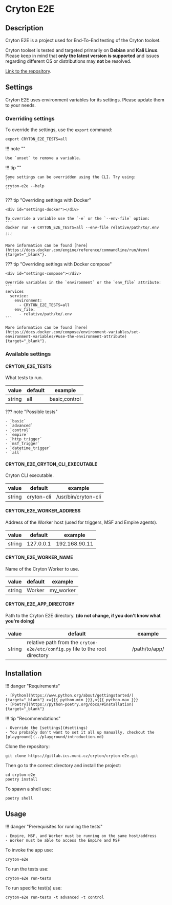 # Cryton E2E

## Description
Cryton E2E is a project used for End-To-End testing of the Cryton toolset.

Cryton toolset is tested and targeted primarily on **Debian** and **Kali Linux**. Please keep in mind that **only 
the latest version is supported** and issues regarding different OS or distributions may **not** be resolved.

[Link to the repository](https://gitlab.ics.muni.cz/cryton/cryton-e2e).

## Settings
Cryton E2E uses environment variables for its settings. Please update them to your needs.

### Overriding settings
To override the settings, use the `export` command:
```shell
export CRYTON_E2E_TESTS=all
```

!!! note ""

    Use `unset` to remove a variable.

!!! tip ""

    Some settings can be overridden using the CLI. Try using:
    ```
    cryton-e2e --help
    ```

??? tip "Overriding settings with Docker"

    <div id="settings-docker"></div>

    To override a variable use the `-e` or the `--env-file` option:
    ```
    docker run -e CRYTON_E2E_TESTS=all --env-file relative/path/to/.env ...
    ```

    More information can be found [here](https://docs.docker.com/engine/reference/commandline/run/#env){target="_blank"}.

??? tip "Overriding settings with Docker compose"

    <div id="settings-compose"></div>

    Override variables in the `environment` or the `env_file` attribute:
    ```
    services
      service:
        environment:
          - CRYTON_E2E_TESTS=all
        env_file:
          - relative/path/to/.env
    ```

    More information can be found [here](https://docs.docker.com/compose/environment-variables/set-environment-variables/#use-the-environment-attribute){target="_blank"}.

### Available settings

#### CRYTON_E2E_TESTS
What tests to run.

| value  | default | example       |
|--------|---------|---------------|
| string | all     | basic,control |

??? note "Possible tests"

    - `basic`
    - `advanced`
    - `control`
    - `empire`
    - `http_trigger`
    - `msf_trigger`
    - `datetime_trigger`
    - `all`

#### CRYTON_E2E_CRYTON_CLI_EXECUTABLE
Cryton CLI executable.

| value  | default    | example             |
|--------|------------|---------------------|
| string | cryton-cli | /usr/bin/cryton-cli |

#### CRYTON_E2E_WORKER_ADDRESS
Address of the Worker host (used for triggers, MSF and Empire agents).

| value  | default   | example       |
|--------|-----------|---------------|
| string | 127.0.0.1 | 192.168.90.11 |

#### CRYTON_E2E_WORKER_NAME
Name of the Cryton Worker to use.

| value  | default | example   |
|--------|---------|-----------|
| string | Worker  | my_worker |

#### CRYTON_E2E_APP_DIRECTORY
Path to the Cryton E2E directory. **(do not change, if you don't know what you're doing)**

| value  | default                                                                      | example       |
|--------|------------------------------------------------------------------------------|---------------|
| string | relative path from the `cryton-e2e/etc/config.py` file to the root directory | /path/to/app/ |

## Installation

!!! danger "Requirements"

    - [Python](https://www.python.org/about/gettingstarted/){target="_blank"} >={{{ python.min }}},<{{{ python.max }}}
    - [Poetry](https://python-poetry.org/docs/#installation){target="_blank"}

!!! tip "Recommendations"

    - Override the [settings](#settings)
    - You probably don't want to set it all up manually, checkout the [playground](../playground/introduction.md)

Clone the repository:
```shell
git clone https://gitlab.ics.muni.cz/cryton/cryton-e2e.git
```

Then go to the correct directory and install the project:
```shell
cd cryton-e2e
poetry install
```

To spawn a shell use:
```shell
poetry shell
```

## Usage

!!! danger "Prerequisites for running the tests"

    - Empire, MSF, and Worker must be running on the same host/address
    - Worker must be able to access the Empire and MSF

To invoke the app use:
```shell
cryton-e2e
```

To run the tests use:
```shell
cryton-e2e run-tests
```

To run specific test(s) use:
```shell
cryton-e2e run-tests -t advanced -t control
```
